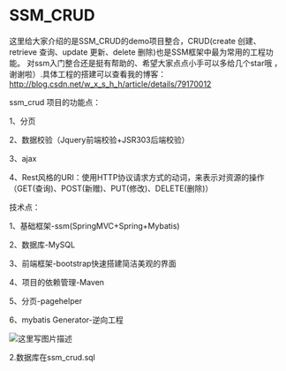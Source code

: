 # SSM_CRUD

这里给大家介绍的是SSM_CRUD的demo项目整合，CRUD(create 创建、retrieve 查询、update 更新、delete 删除)也是SSM框架中最为常用的工程功能。
对ssm入门整合还是挺有帮助的、希望大家点点小手可以多给几个star哦 ，谢谢啦）.具体工程的搭建可以查看我的博客：http://blog.csdn.net/w_x_s_h_h/article/details/79170012

ssm_crud 项目的功能点：

1、分页

2、数据校验（Jquery前端校验+JSR303后端校验）

3、ajax

4、Rest风格的URI：使用HTTP协议请求方式的动词，来表示对资源的操作（GET(查询)、POST(新赠)、PUT(修改)、DELETE(删除)）

技术点：

1、基础框架-ssm(SpringMVC+Spring+Mybatis)

2、数据库-MySQL

3、前端框架-bootstrap快速搭建简洁美观的界面

4、项目的依赖管理-Maven

5、分页-pagehelper

6、mybatis Generator-逆向工程







![这里写图片描述](http://img.blog.csdn.net/20180126110146302?watermark/2/text/aHR0cDovL2Jsb2cuY3Nkbi5uZXQvd194X3NfaF9o/font/5a6L5L2T/fontsize/400/fill/I0JBQkFCMA==/dissolve/70/gravity/SouthEast)

2.数据库在ssm_crud.sql
